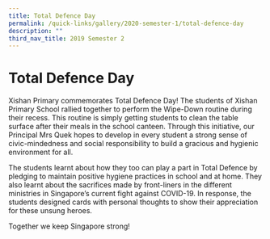 ```yaml
---
title: Total Defence Day
permalink: /quick-links/gallery/2020-semester-1/total-defence-day
description: ""
third_nav_title: 2019 Semester 2
---
```

# **Total Defence Day**

Xishan Primary commemorates Total Defence Day! The students of Xishan Primary School rallied together to perform the Wipe-Down routine during their recess. This routine is simply getting students to clean the table surface after their meals in the school canteen. Through this initiative, our Principal Mrs Quek hopes to develop in every student a strong sense of civic-mindedness and social responsibility to build a gracious and hygienic environment for all.

The students learnt about how they too can play a part in Total Defence by pledging to maintain positive hygiene practices in school and at home. They also learnt about the sacrifices made by front-liners in the different ministries in Singapore’s current fight against COVID-19. In response, the students designed cards with personal thoughts to show their appreciation for these unsung heroes.

Together we keep Singapore strong!